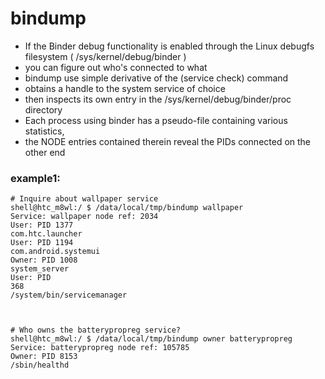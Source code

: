 # bindump


* If the Binder debug functionality is enabled through the Linux debugfs filesystem ( /sys/kernel/debug/binder )
* you can figure out who's connected to what
* bindump use simple derivative of the (service check) command
* obtains a handle to the system service of choice
* then inspects its own entry in the /sys/kernel/debug/binder/proc directory
* Each process using binder has a pseudo-file containing various statistics,
* the NODE entries contained therein reveal the PIDs connected on the other end

### example1:

```
# Inquire about wallpaper service
shell@htc_m8wl:/ $ /data/local/tmp/bindump wallpaper
Service: wallpaper node ref: 2034
User: PID 1377
com.htc.launcher
User: PID 1194
com.android.systemui
Owner: PID 1008
system_server
User: PID
368
/system/bin/servicemanager



# Who owns the batterypropreg service?
shell@htc_m8wl:/ $ /data/local/tmp/bindump owner batterypropreg
Service: batterypropreg node ref: 105785
Owner: PID 8153
/sbin/healthd

```



